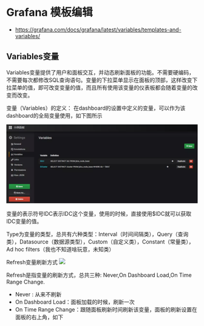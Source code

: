 # Grafana 模板编辑  

- https://grafana.com/docs/grafana/latest/variables/templates-and-variables/

## Variables变量

Variables变量提供了用户和面板交互，并动态刷新面板的功能。不需要硬编码，不需要每次都修改SQL查询语句。变量的下拉菜单显示在面板的顶部，这样改变下拉菜单的值，即可改变变量的值，而且所有使用该变量的仪表板都会随着变量的改变而改变。

变量（Variables）的定义：
在dashboard的设置中定义的变量，可以作为该dashboard的全局变量使用，如下图所示

 ![](images/grafana-1.png)

变量的表示符号IDC表示IDC这个变量，使用的时候，直接使用$IDC就可以获取IDC变量的值。


Type为变量的类型，总共有六种类型：Interval（时间间隔类），Query（查询类），Datasource（数据源类型），Custom（自定义类），Constant（常量类），Ad hoc filters（我也不知道啥玩意，未知类）

Refresh变量刷新方式
      ![](images/20200603145415997_1858731368.png)

Refresh是指变量的刷新方式，总共三种: Never,On Dashboard Load,On Time Range Change.

- Never : 从来不刷新
- On Dashboard Load：面板加载的时候，刷新一次
- On Time Range Change：跟随面板刷新时间刷新该变量，面板的刷新设置在面板的右上角，如下

